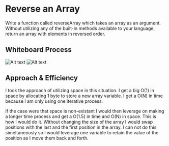 # Reverse an Array
<!-- Description of the challenge -->
Write a function called reverseArray which takes an array as an argument. Without utilizing any of the built-in methods available to your language, return an array with elements in reversed order.

## Whiteboard Process
<!-- Embedded whiteboard image -->
![Alt text](../assets/white_board.jpeg)
![Alt text](../assets/white_board_1.jpeg)

## Approach & Efficiency
<!-- What approach did you take? Discuss Why. What is the Big O space/time for this approach? -->
I took the approach of utilizing space in this situation. I get a big O(1) in space by allocating 1 byte to store a new array variable. I get a O(N) in time because I am only using one iterative process. 

If the case were that space is non-existant I would then leverage on making a longer time process and get a O(1.5) in time and O(N) in space. This is how I would do it. Without changing the size of the array I would swap positions with the last and the first position in the array. I can not do this simeltaneously so I would leverage one variable to retain the value of the position as I move them back and forth. 